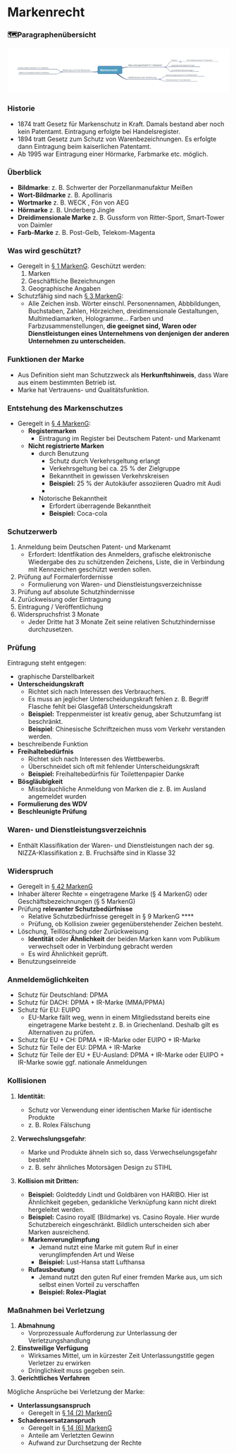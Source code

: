 # Markenrecht

### 🗺️Paragraphenübersicht

![Relevante Paragraphen \(Eigene Darstellung\)](../../.gitbook/assets/markenrecht.svg)

### Historie

* 1874 tratt Gesetz für Markenschutz in Kraft. Damals bestand aber noch kein Patentamt. Eintragung erfolgte bei Handelsregister.
* 1894 tratt Gesetz zum Schutz von Warenbezeichnungen. Es erfolgte dann Eintragung beim kaiserlichen Patentamt.
* Ab 1995 war Eintragung einer Hörmarke, Farbmarke etc. möglich. 

### Überblick

* **Bildmarke**: z. B. Schwerter der  Porzellanmanufaktur Meißen
* **Wort-Bildmarke** z. B. Apollinaris
* **Wortmarke** z. B. WECK , Fön von AEG
* **Hörmarke** z. B. Underberg Jingle
* **Dreidimensionale Marke** z. B. Gussform von Ritter-Sport, Smart-Tower von Daimler
* **Farb-Marke** z. B. Post-Gelb, Telekom-Magenta

### Was wird geschützt?

* Geregelt in [§ 1 MarkenG](https://www.gesetze-im-internet.de/markeng/__1.html). Geschützt werden:
  1. Marken
  2. Geschäftliche Bezeichnungen
  3. Geographische Angaben
* Schutzfähig sind nach [§ 3 MarkenG](https://www.gesetze-im-internet.de/markeng/__3.html):
  * Alle Zeichen insb. Wörter einschl. Personennamen, Abbbildungen, Buchstaben, Zahlen, Hörzeichen, dreidimensionale Gestaltungen, Multimediamarken, Hologramme... Farben und Farbzusammenstellungen, **die geeignet sind, Waren oder Dienstleistungen eines Unternehmens von denjenigen der anderen Unternehmen zu unterscheiden.**

### **Funktionen der Marke**

* Aus Definition sieht man Schutzzweck als **Herkunftshinweis**, dass Ware aus einem bestimmten Betrieb ist.
* Marke hat Vertrauens- und Qualitätsfunktion.

### Entstehung des Markenschutzes

* Geregelt in [§ 4 MarkenG](https://www.gesetze-im-internet.de/markeng/__4.html):
  * **Registermarken**
    * Eintragung im Register bei Deutschem Patent- und Markenamt 
  * **Nicht registrierte Marken**
    * durch Benutzung
      * Schutz durch Verkehrsgeltung erlangt
      * Verkehrsgeltung bei ca. 25 % der Zielgruppe
      * Bekanntheit in gewissen Verkehrskreisen
      * **Beispiel:** 25 % der Autokäufer assoziieren Quadro mit Audi
      * 
    * Notorische Bekanntheit  
      * Erfordert überragende Bekanntheit 
      * **Beispiel:** Coca-cola

### Schutzerwerb

1. Anmeldung beim Deutschen Patent- und Markenamt 
   * Erfordert: Identfikation des Anmelders, grafische elektronische Wiedergabe des zu schützenden Zeichens, Liste, die in Verbindung mit Kennzeichen geschützt werden sollen.
2. Prüfung auf Formalerfordernisse
   * Formulierung von Waren- und Dienstleistungsverzeichnisse
3. Prüfung auf absolute Schutzhindernisse
4. Zurückweisung oder Eintragung
5. Eintragung / Veröffentlichung
6. Widerspruchsfrist 3 Monate
   * Jeder Dritte hat 3 Monate Zeit seine relativen Schutzhindernisse durchzusetzen.

### Prüfung

Eintragung steht entgegen:

* graphische Darstellbarkeit
* **Unterscheidungskraft** 
  * Richtet sich nach Interessen des Verbrauchers. 
  * Es muss an jeglicher Unterscheidungskraft fehlen z. B. Begriff Flasche fehlt bei Glasgefäß Unterscheidungskraft
  * **Beispiel:** Treppenmeister ist kreativ genug, aber Schutzumfang ist beschränkt.
  * **Beispiel**: Chinesische Schriftzeichen muss vom Verkehr verstanden werden. 
* beschreibende Funktion 
* **Freihaltebedürfnis**
  * Richtet sich nach Interessen des Wettbewerbs.
  * Überschneidet sich oft mit fehlender Unterscheidungskraft
  * **Beispiel:** Freihaltebedürfnis für Toilettenpapier Danke
* **Bösgläubigkeit**
  * Missbräuchliche Anmeldung von Marken die z. B. im Ausland angemeldet wurden
* **Formulierung des WDV**
* **Beschleunigte Prüfung**

### Waren- und Dienstleistungsverzeichnis

* Enthält Klassifikation der Waren- und Dienstleistungen nach der sg. NIZZA-Klassifikation z. B. Fruchsäfte sind in Klasse 32

### Widerspruch

* Geregelt in [§ 42 MarkenG](https://www.gesetze-im-internet.de/markeng/__42.html)
* Inhaber älterer Rechte = eingetragene Marke \(§ 4 MarkenG\) oder Geschäftsbezeichnungen \(§ 5 MarkenG\) 
* Prüfung **relevanter Schutzbedürfnisse** 
  * Relative Schutzbedürfnisse geregelt in § 9 MarkenG ****
  * Prüfung, ob Kollision zweier gegenüberstehender Zeichen besteht.
* Löschung, Teillöschung oder Zurückweisung
  * **Identität** oder **Ähnlichkeit** der beiden Marken kann vom Publikum verwechselt oder in Verbindung gebracht werden
  * Es wird Ähnlichkeit geprüft.
* Benutzungseinreide

### Anmeldemöglichkeiten

* Schutz für Deutschland: DPMA
* Schutz für DACH: DPMA + IR-Marke \(MMA/PPMA\)
* Schutz für EU: EUIPO
  * EU-Marke fällt weg, wenn in einem Mitgliedsstand bereits eine eingetragene Marke besteht z. B. in Griechenland. Deshalb gilt es Alternativen zu prüfen.
* Schutz für EU + CH: DPMA + IR-Marke oder EUIPO + IR-Marke
* Schutz für Teile der EU: DPMA + IR-Marke
* Schutz für Teile der EU + EU-Ausland: DPMA + IR-Marke oder EUIPO + IR-Marke sowie ggf. nationale Anmeldungen

### Kollisionen

1. **Identität:** 
   * Schutz vor Verwendung einer identischen Marke für identische Produkte
   * z. B. Rolex Fälschung
2. **Verwechslungsgefahr**:
   * Marke und Produkte ähneln sich so, dass Verwechselungsgefahr besteht
   * z. B. sehr ähnliches Motorsägen Design zu STIHL
3. **Kollision mit Dritten:**

   * **Beispiel:** Goldteddy Lindt und Goldbären von HARIBO. Hier ist Ähnlichkeit gegeben, gedankliche Verknüpfung kann nicht direkt hergeleitet werden.
   * **Beispiel:** Casino royalE \(Bildmarke\) vs. Casino Royale. Hier wurde Schutzbereich eingeschränkt. Bildlich unterscheiden sich aber Marken ausreichend. 
   * **Markenverunglimpfung**
     * Jemand nutzt eine Marke mit gutem Ruf in einer verunglimpfenden Art und Weise
     * **Beispiel:** Lust-Hansa statt Lufthansa
   * **Rufausbeutung**
     * Jemand nutzt den guten Ruf einer fremden Marke aus, um sich selbst einen Vorteil zu verschaffen
     * **Beispiel: Rolex-Plagiat**

### Maßnahmen bei Verletzung

1. **Abmahnung**
   * Vorprozessuale Aufforderung zur Unterlassung der Verletzungshandlung
2. **Einstweilige Verfügung** 
   * Wirksames Mittel, um in kürzester Zeit Unterlassungstitle gegen Verletzer zu erwirken
   * Dringlichkeit muss gegeben sein.
3. **Gerichtliches Verfahren**

Mögliche Ansprüche bei Verletzung der Marke: 

* **Unterlassungsanspruch**
  * Geregelt in  [§ 14 \(2\) MarkenG](https://www.gesetze-im-internet.de/markeng/__14.html)
* **Schadensersatzanspruch** 
  * Geregelt in [§ 14 \(6\) MarkenG](https://www.gesetze-im-internet.de/markeng/__14.html)
  * Anteile am Verletzten Gewinn
  * Aufwand zur Durchsetzung der Rechte

